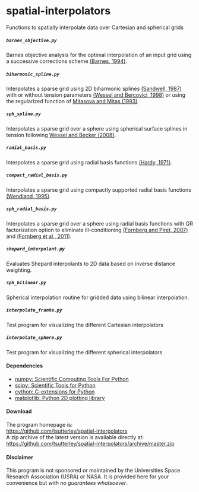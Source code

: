 spatial-interpolators
=====================

Functions to spatially interpolate data over Cartesian and spherical grids

##### `barnes_objective.py`
Barnes objective analysis for the optimal interpolation of an input grid using
	a successive corrections scheme
	[(Barnes, 1994)](https://doi.org/10.1175/1520-0426%281994%29011<1433:AOTBOA>2.0.CO;2).  

##### `biharmonic_spline.py`
Interpolates a sparse grid using 2D biharmonic splines
	[(Sandwell, 1987)](https://doi.org/10.1029/GL014i002p00139)
	with or without tension parameters
	[(Wessel and Bercovici, 1998)](https://doi.org/10.1023/A:1021713421882)
	or using the regularized function of
	[Mitasova and Mitas (1993)](https://doi.org/10.1007/BF00893171).  

##### `sph_spline.py`
Interpolates a sparse grid over a sphere using spherical surface splines in
	tension following [Wessel and Becker (2008)](10.1111/j.1365-246X.2008.03829.x).

##### `radial_basis.py`
Interpolates a sparse grid using radial basis functions
	[(Hardy, 1971)](https://doi.org/10.1029/JB076i008p01905).  

##### `compact_radial_basis.py`
Interpolates a sparse grid using compactly supported radial basis functions
	[(Wendland, 1995)](https://doi.org/10.1007/BF02123482).  

##### `sph_radial_basis.py`
Interpolates a sparse grid over a sphere using radial basis functions with
	QR factorization option to eliminate ill-conditioning
	[(Fornberg and Piret, 2007)](https://doi.org/10.1137/060671991) and
	[(Fornberg et al., 2011)](https://doi.org/10.1137/09076756X).  

##### `shepard_interpolant.py`
Evaluates Shepard interpolants to 2D data based on inverse distance weighting.  

##### `sph_bilinear.py`
Spherical interpolation routine for gridded data using bilinear interpolation.  

##### `interpolate_franke.py`
Test program for visualizing the different Cartesian interpolators

##### `interpolate_sphere.py`
Test program for visualizing the different spherical interpolators

#### Dependencies
 - [numpy: Scientific Computing Tools For Python](http://www.numpy.org)  
 - [scipy: Scientific Tools for Python](http://www.scipy.org/)  
 - [cython: C-extensions for Python](http://cython.org/)  
 - [matplotlib: Python 2D plotting library](http://matplotlib.org/)  

#### Download
The program homepage is:   
https://github.com/tsutterley/spatial-interpolators   
A zip archive of the latest version is available directly at:    
https://github.com/tsutterley/spatial-interpolators/archive/master.zip  

#### Disclaimer  
This program is not sponsored or maintained by the Universities Space Research Association (USRA) or NASA.
It is provided here for your convenience but _with no guarantees whatsoever_.  

